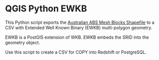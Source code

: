 # QGIS Python EWKB

This Python script exports the [Australian ABS Mesh Blocks Shapefile](https://www.abs.gov.au/statistics/standards/australian-statistical-geography-standard-asgs-edition-3/jul2021-jun2026/access-and-downloads/digital-boundary-files) to a CSV with Extended Well Known Binary (EWKB) multi-polygon geometry.

EWKB is a PostGIS extension of WKB. EWKB embeds the SRID into the geometry object.

Use this script to create a CSV for COPY into Redshift or PostgreSQL.
